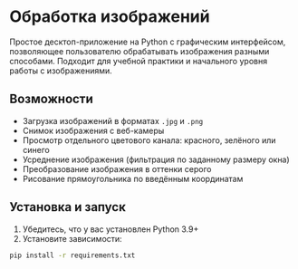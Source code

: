 # Обработка изображений

Простое десктоп-приложение на Python с графическим интерфейсом, позволяющее пользователю обрабатывать изображения разными способами. Подходит для учебной практики и начального уровня работы с изображениями.

## Возможности

- Загрузка изображений в форматах `.jpg` и `.png`
- Снимок изображения с веб-камеры
- Просмотр отдельного цветового канала: красного, зелёного или синего
- Усреднение изображения (фильтрация по заданному размеру окна)
- Преобразование изображения в оттенки серого
- Рисование прямоугольника по введённым координатам

## Установка и запуск

1. Убедитесь, что у вас установлен Python 3.9+
2. Установите зависимости:

```bash
pip install -r requirements.txt
